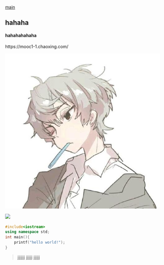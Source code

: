 [main](README.md)
<h2>hahaha</h2>
<h4>hahahahahaha</h4>
https://mooc1-1.chaoxing.com/

![](aaa.jpg)

![](https://ss1.bdstatic.com/70cFuXSh_Q1YnxGkpoWK1HF6hhy/it/u=2993763876,1491291891&fm=26&gp=0.jpg)

```c++
#include<iostream>
using namespace std;
int main(){
    printf("hello world!");
}
```
> jjjjjjj
> jjjjjj
> jjjjjj
